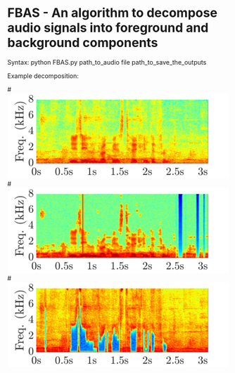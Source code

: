 # FBAS - An algorithm to decompose audio signals into foreground and background components

Syntax: python FBAS.py path_to_audio file path_to_save_the_outputs

Example decomposition:

#![Noisy speech spectrogram](noisy_color.jpg)
#![Foreground speech spectrogram](foreground_color.jpg)
#![Background speech spectrogram](background_color.jpg)
